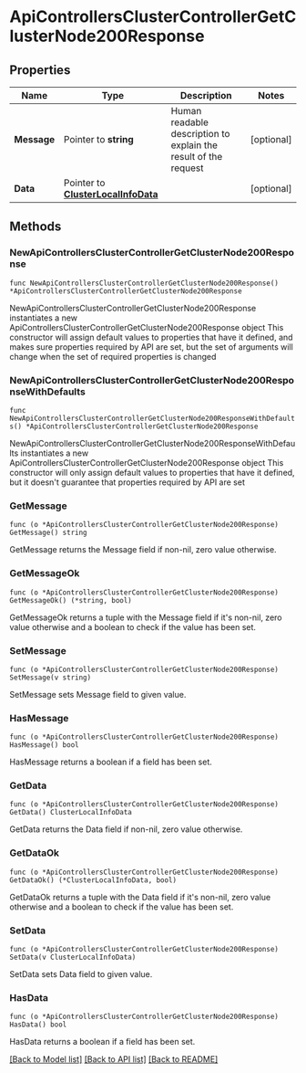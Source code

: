 # ApiControllersClusterControllerGetClusterNode200Response

## Properties

Name | Type | Description | Notes
------------ | ------------- | ------------- | -------------
**Message** | Pointer to **string** | Human readable description to explain the result of the request | [optional] 
**Data** | Pointer to [**ClusterLocalInfoData**](ClusterLocalInfoData.md) |  | [optional] 

## Methods

### NewApiControllersClusterControllerGetClusterNode200Response

`func NewApiControllersClusterControllerGetClusterNode200Response() *ApiControllersClusterControllerGetClusterNode200Response`

NewApiControllersClusterControllerGetClusterNode200Response instantiates a new ApiControllersClusterControllerGetClusterNode200Response object
This constructor will assign default values to properties that have it defined,
and makes sure properties required by API are set, but the set of arguments
will change when the set of required properties is changed

### NewApiControllersClusterControllerGetClusterNode200ResponseWithDefaults

`func NewApiControllersClusterControllerGetClusterNode200ResponseWithDefaults() *ApiControllersClusterControllerGetClusterNode200Response`

NewApiControllersClusterControllerGetClusterNode200ResponseWithDefaults instantiates a new ApiControllersClusterControllerGetClusterNode200Response object
This constructor will only assign default values to properties that have it defined,
but it doesn't guarantee that properties required by API are set

### GetMessage

`func (o *ApiControllersClusterControllerGetClusterNode200Response) GetMessage() string`

GetMessage returns the Message field if non-nil, zero value otherwise.

### GetMessageOk

`func (o *ApiControllersClusterControllerGetClusterNode200Response) GetMessageOk() (*string, bool)`

GetMessageOk returns a tuple with the Message field if it's non-nil, zero value otherwise
and a boolean to check if the value has been set.

### SetMessage

`func (o *ApiControllersClusterControllerGetClusterNode200Response) SetMessage(v string)`

SetMessage sets Message field to given value.

### HasMessage

`func (o *ApiControllersClusterControllerGetClusterNode200Response) HasMessage() bool`

HasMessage returns a boolean if a field has been set.

### GetData

`func (o *ApiControllersClusterControllerGetClusterNode200Response) GetData() ClusterLocalInfoData`

GetData returns the Data field if non-nil, zero value otherwise.

### GetDataOk

`func (o *ApiControllersClusterControllerGetClusterNode200Response) GetDataOk() (*ClusterLocalInfoData, bool)`

GetDataOk returns a tuple with the Data field if it's non-nil, zero value otherwise
and a boolean to check if the value has been set.

### SetData

`func (o *ApiControllersClusterControllerGetClusterNode200Response) SetData(v ClusterLocalInfoData)`

SetData sets Data field to given value.

### HasData

`func (o *ApiControllersClusterControllerGetClusterNode200Response) HasData() bool`

HasData returns a boolean if a field has been set.


[[Back to Model list]](../README.md#documentation-for-models) [[Back to API list]](../README.md#documentation-for-api-endpoints) [[Back to README]](../README.md)


